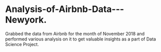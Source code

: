 # Analysis-of-Airbnb-Data---Newyork.
Grabbed the data from Airbnb for the month of November 2018 and performed various analysis on it to get valuable insights as a part of Data Science Project.
